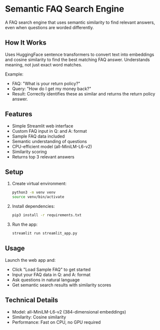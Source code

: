 # Semantic FAQ Search Engine

A FAQ search engine that uses semantic similarity to find relevant answers, even when questions are worded differently.

## How It Works

Uses HuggingFace sentence transformers to convert text into embeddings and cosine similarity to find the best matching FAQ answer. Understands meaning, not just exact word matches.

Example:
- FAQ: "What is your return policy?"
- Query: "How do I get my money back?"
- Result: Correctly identifies these as similar and returns the return policy answer.

## Features

- Simple Streamlit web interface
- Custom FAQ input in Q: and A: format
- Sample FAQ data included
- Semantic understanding of questions
- CPU-efficient model (all-MiniLM-L6-v2)
- Similarity scoring
- Returns top 3 relevant answers

## Setup

1. Create virtual environment:
   ```bash
   python3 -m venv venv
   source venv/bin/activate
   ```

2. Install dependencies:
   ```bash
   pip3 install -r requirements.txt
   ```

3. Run the app:
   ```bash
   streamlit run streamlit_app.py
   ```

## Usage

Launch the web app and:
- Click "Load Sample FAQ" to get started
- Input your FAQ data in Q: and A: format
- Ask questions in natural language
- Get semantic search results with similarity scores

## Technical Details

- Model: all-MiniLM-L6-v2 (384-dimensional embeddings)
- Similarity: Cosine similarity
- Performance: Fast on CPU, no GPU required
